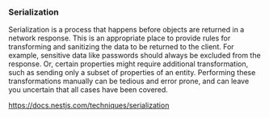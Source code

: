### Serialization

Serialization is a process that happens before objects are returned in a network response.
This is an appropriate place to provide rules for transforming and sanitizing the data to be returned to the client.
For example, sensitive data like passwords should always be excluded from the response.
Or, certain properties might require additional transformation, such as sending only a subset of properties of an entity.
Performing these transformations manually can be tedious and error prone, and can leave you uncertain that all cases have been covered.

https://docs.nestjs.com/techniques/serialization
